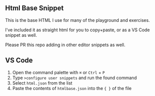 ## Html Base Snippet

This is the base HTML I use for many of the playground and exercises.

I've included it as straight html for you to copy+paste, or as a VS Code snippet as well.

Please PR this repo adding in other editor snippets as well.

## VS Code

1. Open the command palette with `⌘` or `Ctrl` + `P`
2. Type `>configure user snippets` and run the found command
3. Select `html.json` from the list
4. Paste the contents of `htmlbase.json` into the `{ }` of the file
